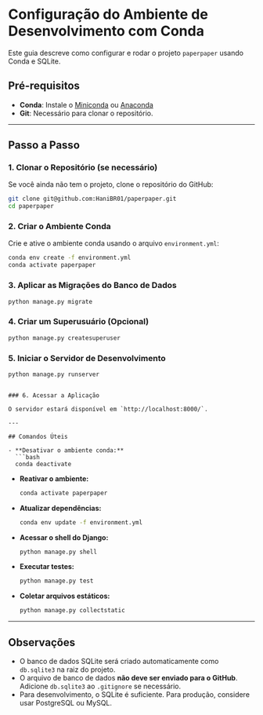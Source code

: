 # Configuração do Ambiente de Desenvolvimento com Conda

Este guia descreve como configurar e rodar o projeto `paperpaper` usando Conda e SQLite.

## Pré-requisitos

- **Conda**: Instale o [Miniconda](https://docs.conda.io/en/latest/miniconda.html) ou [Anaconda](https://www.anaconda.com/products/distribution)
- **Git**: Necessário para clonar o repositório.

---

## Passo a Passo

### 1. Clonar o Repositório (se necessário)

Se você ainda não tem o projeto, clone o repositório do GitHub:

```bash
git clone git@github.com:HaniBR01/paperpaper.git
cd paperpaper
```

### 2. Criar o Ambiente Conda

Crie e ative o ambiente conda usando o arquivo `environment.yml`:

```bash
conda env create -f environment.yml
conda activate paperpaper
```

### 3. Aplicar as Migrações do Banco de Dados

```bash
python manage.py migrate
```

### 4. Criar um Superusuário (Opcional)

```bash
python manage.py createsuperuser
```

### 5. Iniciar o Servidor de Desenvolvimento

```bash
python manage.py runserver
```
```

### 6. Acessar a Aplicação

O servidor estará disponível em `http://localhost:8000/`.

---

## Comandos Úteis

- **Desativar o ambiente conda:**
  ```bash
  conda deactivate
  ```

- **Reativar o ambiente:**
  ```bash
  conda activate paperpaper
  ```

- **Atualizar dependências:**
  ```bash
  conda env update -f environment.yml
  ```

- **Acessar o shell do Django:**
  ```bash
  python manage.py shell
  ```

- **Executar testes:**
  ```bash
  python manage.py test
  ```

- **Coletar arquivos estáticos:**
  ```bash
  python manage.py collectstatic
  ```

---

## Observações

- O banco de dados SQLite será criado automaticamente como `db.sqlite3` na raiz do projeto.
- O arquivo de banco de dados **não deve ser enviado para o GitHub**. Adicione `db.sqlite3` ao `.gitignore` se necessário.
- Para desenvolvimento, o SQLite é suficiente. Para produção, considere usar PostgreSQL ou MySQL.
